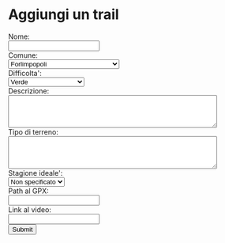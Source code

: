 # Aggiungi un trail

<form action="/add-trail.py">
  <label for="lname">Nome:</label><br>
  <input type="text" id="name" name="name"><br>
  <label for="lcity">Comune:</label><br>
  <select name="city">
    <option value="Forlimpopoli" selected>Forlimpopoli</option>
    <option value="Bertinoro">Bertinoro</option>
    <option value="Faenza">Faenza</option>
    <option value="Castrocaro Terme e Terra del Sole">Castrocaro Terme e Terra del Sole</option>
    <option value="Brisighella">Brisighella</option>
  </select><br>
  <label for="ldifficulty">Difficolta':</label><br>
  <select name="difficulty">
    <option value="verde" selected>Verde</option>
    <option value="blu">Blu</option>
    <option value="rosso">Rosso</option>
    <option value="diamante nero">Diamante nero</option>
    <option value="doppio diamante nero">Doppio diamante nero</option>
  </select><br>
  <label for="ldescription">Descrizione:</label><br>
  <textarea id="description" name="description" rows="4" cols="50"></textarea><br>
  <label for="lterrain">Tipo di terreno:</label><br>
  <textarea id="terrain" name="terrain" rows="4" cols="50"></textarea><br>
  <label for="lseason">Stagione ideale':</label><br>
  <select name="season">
    <option value="non specificato" selected>Non specificato</option>
    <option value="primavera">Primavera</option>
    <option value="autunno">Autunno</option>
    <option value="inverno">Inverno</option>
    <option value="estate">Estate</option>
  </select><br>
  <label for="lgpx">Path al GPX:</label><br>
  <input type="text" id="gpx" name="gpx"><br>
  <label for="lvideo">Link al video:</label><br>
  <input type="text" id="video" name="video"><br>
  <input type="submit" value="Submit">
</form>  